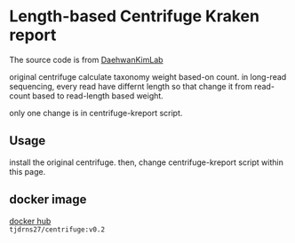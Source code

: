 # Length-based Centrifuge Kraken report

The source code is from [DaehwanKimLab](https://github.com/DaehwanKimLab/centrifuge)

original centrifuge calculate taxonomy weight based-on count.
in long-read sequencing, every read have differnt length so that
change it from read-count based to read-length based weight.

only one change is in centrifuge-kreport script.

## Usage

install the original centrifuge.
then, change centrifuge-kreport script within this page.

## docker image

[docker hub](dockerhub/tjdrns27)  
`tjdrns27/centrifuge:v0.2`
